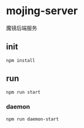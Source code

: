 # mojing-server
魔镜后端服务

## init
```
npm install
```

## run
```
npm run start
```

### daemon
```
npm run daemon-start
```

